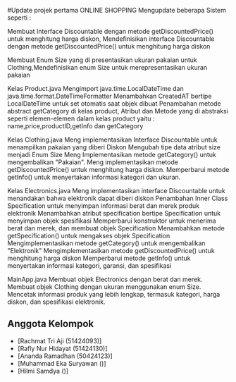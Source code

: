 #Update projek pertama ONLINE SHOPPING
Mengupdate beberapa Sistem seperti :

Membuat Interface Discountable dengan metode getDiscountedPrice() untuk menghitung harga diskon, Mendefinisikan interface Discountable dengan metode getDiscountedPrice() untuk menghitung harga diskon

Membuat Enum Size yang di presentasikan ukuran pakaian untuk Clothing,Mendefinisikan enum Size untuk merepresentasikan ukuran pakaian


Kelas Product.java
Mengimport java.time.LocalDateTime dan java.time.format.DateTimeFormatter
Menambahkan CreatedAT bertipe LocalDateTime untuk set otomatis saat objek dibuat
Penambahan metode abstract  getCategory di kelas product, Atribut dan Metode yang di abstraksi seperti elemen-elemen dalam kelas product yaitu : name,price,productID,getInfo dan getCategory


Kelas Clothing.java
Meng implementasikan Interface Discountable untuk menampilkan pakaian yang diberi Diskon
Mengubah tipe data atribut size menjadi Enum Size
Meng Implementasikan metode getCategory() untuk mengembalikan "Pakaian".
Meng implementasikan metode getDiscountedPrice() untuk menghitung harga diskon.
Memperbarui metode getInfo() untuk menyertakan informasi kategori dan ukuran.


Kelas Electronics.java
Meng implementasikan interface Discountable untuk menandakan bahwa elektronik dapat diberi diskon
Penambahan Inner Class Specification untuk menyimpan informasi berat dan merek produk elektronik
Menambahkan atribut specification bertipe Specification untuk menyimpan objek spesifikasi
Memperbarui konstruktor untuk menerima berat dan merek, dan membuat objek Specification
Menambahkan metode getSpecification() untuk mengakses objek Specification
Mengimplementasikan metode getCategory() untuk mengembalikan "Elektronik"
Mengimplementasikan metode getDiscountedPrice() untuk menghitung harga diskon
Memperbarui metode getInfo() untuk menyertakan informasi kategori, garansi, dan spesifikasi


MainApp.java
Membuat objek Electronics dengan berat dan merek.
Membuat objek Clothing dengan ukuran menggunakan enum Size.
Mencetak informasi produk yang lebih lengkap, termasuk kategori, harga diskon, dan spesifikasi elektronik.


## Anggota Kelompok
- [Rachmat Tri Aji (51424093)]
- [Rafly Nur Hidayat (51424130)]
- [Ananda Ramadhan (50424123)]
- [Muhammad Eka Suryawan ()]
- [Hilmi Samdya ()]


